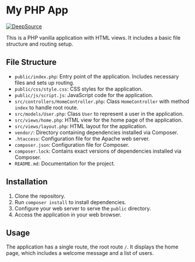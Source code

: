 # My PHP App

[![DeepSource](https://app.deepsource.com/gh/ProyectoTPI/PhotoStudioWeb.svg/?label=active+issues&show_trend=true&token=eiWlU9c8ilvyz-jN8VaX6C4I)](https://app.deepsource.com/gh/ProyectoTPI/PhotoStudioWeb/?ref=repository-badge)

This is a PHP vanilla application with HTML views. It includes a basic file structure and routing setup.

## File Structure

- `public/index.php`: Entry point of the application. Includes necessary files and sets up routing.
- `public/css/style.css`: CSS styles for the application.
- `public/js/script.js`: JavaScript code for the application.
- `src/controllers/HomeController.php`: Class `HomeController` with method `index` to handle root route.
- `src/models/User.php`: Class `User` to represent a user in the application.
- `src/views/home.php`: HTML view for the home page of the application.
- `src/views/layout.php`: HTML layout for the application.
- `vendor/`: Directory containing dependencies installed via Composer.
- `.htaccess`: Configuration file for the Apache web server.
- `composer.json`: Configuration file for Composer.
- `composer.lock`: Contains exact versions of dependencies installed via Composer.
- `README.md`: Documentation for the project.

## Installation

1. Clone the repository.
2. Run `composer install` to install dependencies.
3. Configure your web server to serve the `public` directory.
4. Access the application in your web browser.

## Usage

The application has a single route, the root route `/`. It displays the home page, which includes a welcome message and a list of users.

